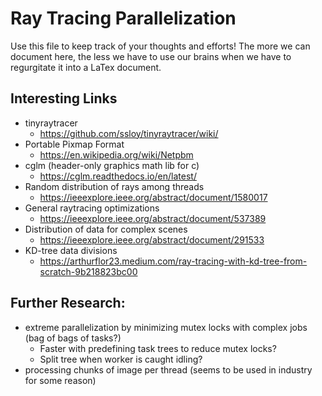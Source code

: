 # Ray Tracing Parallelization

Use this file to keep track of your thoughts and efforts!
The more we can document here, the less we have to use our brains when we have to regurgitate it into a LaTex document.

## Interesting Links
- tinyraytracer
	- https://github.com/ssloy/tinyraytracer/wiki/
- Portable Pixmap Format
	- https://en.wikipedia.org/wiki/Netpbm
- cglm (header-only graphics math lib for c)
	- https://cglm.readthedocs.io/en/latest/
- Random distribution of rays among threads
	- https://ieeexplore.ieee.org/abstract/document/1580017
- General raytracing optimizations
	- https://ieeexplore.ieee.org/abstract/document/537389
- Distribution of data for complex scenes
	- https://ieeexplore.ieee.org/abstract/document/291533
- KD-tree data divisions
	- https://arthurflor23.medium.com/ray-tracing-with-kd-tree-from-scratch-9b218823bc00

## Further Research:
- extreme parallelization by minimizing mutex locks with complex jobs (bag of bags of tasks?)
  - Faster with predefining task trees to reduce mutex locks?
  - Split tree when worker is caught idling?
- processing chunks of image per thread (seems to be used in industry for some reason)


